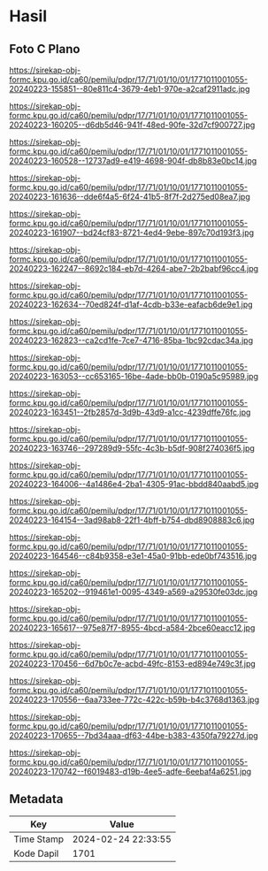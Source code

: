 # Hasil

## Foto C Plano

https://sirekap-obj-formc.kpu.go.id/ca60/pemilu/pdpr/17/71/01/10/01/1771011001055-20240223-155851--80e811c4-3679-4eb1-970e-a2caf2911adc.jpg

https://sirekap-obj-formc.kpu.go.id/ca60/pemilu/pdpr/17/71/01/10/01/1771011001055-20240223-160205--d6db5d46-941f-48ed-90fe-32d7cf900727.jpg

https://sirekap-obj-formc.kpu.go.id/ca60/pemilu/pdpr/17/71/01/10/01/1771011001055-20240223-160528--12737ad9-e419-4698-904f-db8b83e0bc14.jpg

https://sirekap-obj-formc.kpu.go.id/ca60/pemilu/pdpr/17/71/01/10/01/1771011001055-20240223-161636--dde6f4a5-6f24-41b5-8f7f-2d275ed08ea7.jpg

https://sirekap-obj-formc.kpu.go.id/ca60/pemilu/pdpr/17/71/01/10/01/1771011001055-20240223-161907--bd24cf83-8721-4ed4-9ebe-897c70d193f3.jpg

https://sirekap-obj-formc.kpu.go.id/ca60/pemilu/pdpr/17/71/01/10/01/1771011001055-20240223-162247--8692c184-eb7d-4264-abe7-2b2babf96cc4.jpg

https://sirekap-obj-formc.kpu.go.id/ca60/pemilu/pdpr/17/71/01/10/01/1771011001055-20240223-162634--70ed824f-d1af-4cdb-b33e-eafacb6de9e1.jpg

https://sirekap-obj-formc.kpu.go.id/ca60/pemilu/pdpr/17/71/01/10/01/1771011001055-20240223-162823--ca2cd1fe-7ce7-4716-85ba-1bc92cdac34a.jpg

https://sirekap-obj-formc.kpu.go.id/ca60/pemilu/pdpr/17/71/01/10/01/1771011001055-20240223-163053--cc653165-16be-4ade-bb0b-0190a5c95989.jpg

https://sirekap-obj-formc.kpu.go.id/ca60/pemilu/pdpr/17/71/01/10/01/1771011001055-20240223-163451--2fb2857d-3d9b-43d9-a1cc-4239dffe76fc.jpg

https://sirekap-obj-formc.kpu.go.id/ca60/pemilu/pdpr/17/71/01/10/01/1771011001055-20240223-163746--297289d9-55fc-4c3b-b5df-908f274036f5.jpg

https://sirekap-obj-formc.kpu.go.id/ca60/pemilu/pdpr/17/71/01/10/01/1771011001055-20240223-164006--4a1486e4-2ba1-4305-91ac-bbdd840aabd5.jpg

https://sirekap-obj-formc.kpu.go.id/ca60/pemilu/pdpr/17/71/01/10/01/1771011001055-20240223-164154--3ad98ab8-22f1-4bff-b754-dbd8908883c6.jpg

https://sirekap-obj-formc.kpu.go.id/ca60/pemilu/pdpr/17/71/01/10/01/1771011001055-20240223-164546--c84b9358-e3e1-45a0-91bb-ede0bf743516.jpg

https://sirekap-obj-formc.kpu.go.id/ca60/pemilu/pdpr/17/71/01/10/01/1771011001055-20240223-165202--919461e1-0095-4349-a569-a29530fe03dc.jpg

https://sirekap-obj-formc.kpu.go.id/ca60/pemilu/pdpr/17/71/01/10/01/1771011001055-20240223-165617--975e87f7-8955-4bcd-a584-2bce60eacc12.jpg

https://sirekap-obj-formc.kpu.go.id/ca60/pemilu/pdpr/17/71/01/10/01/1771011001055-20240223-170456--6d7b0c7e-acbd-49fc-8153-ed894e749c3f.jpg

https://sirekap-obj-formc.kpu.go.id/ca60/pemilu/pdpr/17/71/01/10/01/1771011001055-20240223-170556--6aa733ee-772c-422c-b59b-b4c3768d1363.jpg

https://sirekap-obj-formc.kpu.go.id/ca60/pemilu/pdpr/17/71/01/10/01/1771011001055-20240223-170655--7bd34aaa-df63-44be-b383-4350fa79227d.jpg

https://sirekap-obj-formc.kpu.go.id/ca60/pemilu/pdpr/17/71/01/10/01/1771011001055-20240223-170742--f6019483-d19b-4ee5-adfe-6eebaf4a6251.jpg


## Metadata

| Key        | Value               |
| ---------- | ------------------- |
| Time Stamp | 2024-02-24 22:33:55 |
| Kode Dapil | 1701                |




